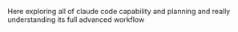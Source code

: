 Here exploring all of claude code capability and planning and really understanding its full advanced workflow